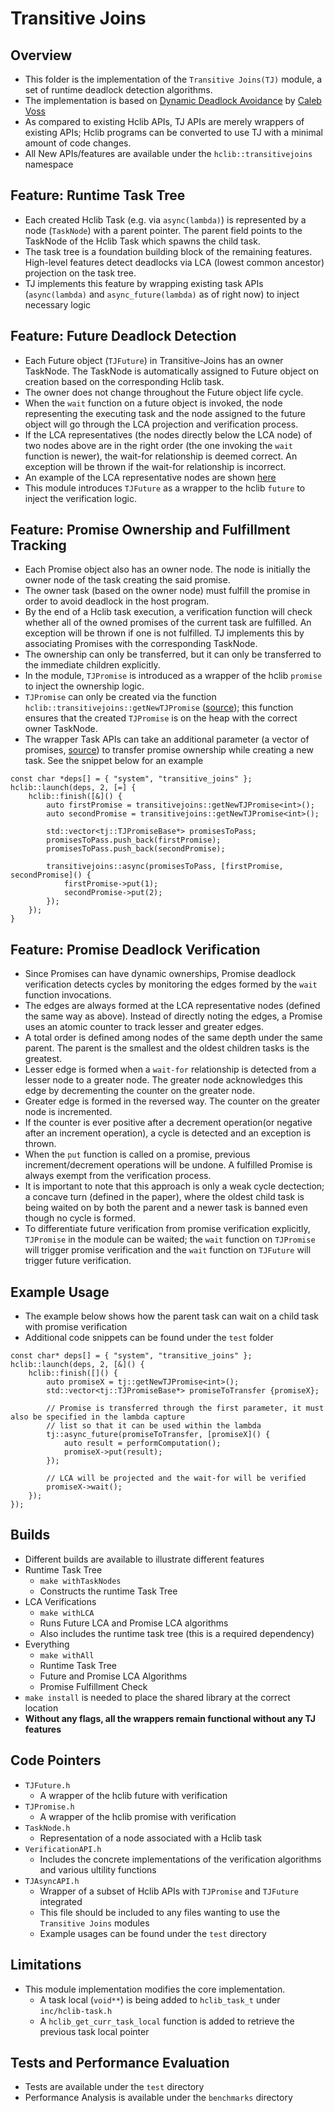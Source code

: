 # Transitive Joins
## Overview
- This folder is the implementation of the `Transitive Joins(TJ)` module, a set of runtime deadlock detection algorithms.
- The implementation is based on [Dynamic Deadlock Avoidance](https://calebvoss.com/research.html) by [Caleb Voss](https://calebvoss.com/)
- As compared to existing Hclib APIs, TJ APIs are merely wrappers of existing APIs; Hclib programs can be converted to use TJ with a minimal amount of code changes.
- All New APIs/features are available under the `hclib::transitivejoins` namespace

## Feature: Runtime Task Tree
- Each created Hclib Task (e.g. via `async(lambda)`) is represented by a node (`TaskNode`) with a parent pointer. The parent field points to the TaskNode of the Hclib Task which spawns the child task.
- The task tree is a foundation building block of the remaining features. High-level features detect deadlocks via LCA (lowest common ancestor) projection on the task tree.
- TJ implements this feature by wrapping existing task APIs (`async(lambda)` and `async_future(lambda)` as of right now) to inject necessary logic

## Feature: Future Deadlock Detection
- Each Future object (`TJFuture`) in Transitive-Joins has an owner TaskNode. The TaskNode is automatically assigned to Future object on creation based on the corresponding Hclib task.
- The owner does not change throughout the Future object life cycle.
- When the `wait` function on a future object is invoked, the node representing the executing task and the node assigned to the future object will go through the LCA projection and verification process.
- If the LCA representatives (the nodes directly below the LCA node) of two nodes above are in the right order (the one invoking the `wait` function is newer), the wait-for relationship is deemed correct. An exception will be thrown if the wait-for relationship is incorrect.
- An example of the LCA representative nodes are shown [here](https://docs.google.com/document/d/1Wr3b5VMaFJYOwXKpJ3AsZD2kdjeC-D2hhs2BpRilkuI/edit?usp=sharing)
- This module introduces `TJFuture` as a wrapper to the hclib `future` to inject the verification logic.

## Feature: Promise Ownership and Fulfillment Tracking
- Each Promise object also has an owner node. The node is initially the owner node of the task creating the said promise.
- The owner task (based on the owner node) must fulfill the promise in order to avoid deadlock in the host program.
- By the end of a Hclib task execution, a verification function will check whether all of the owned promises of the current task are fulfilled. An exception will be thrown if one is not fulfilled. TJ implements this by associating Promises with the corresponding TaskNode.
- The ownership can only be transferred, but it can only be transferred to the immediate children explicitly.
- In the module, `TJPromise` is introduced as a wrapper of the hclib `promise` to inject the ownership logic.
- `TJPromise` can only be created via the function `hclib::transitivejoins::getNewTJPromise` ([source](https://github.com/JKChenFZ/hclib/blob/bdf7bf8d26d063d157ebd761f4cfcd91b920c464/modules/transitive_joins/inc/TJPromise.h#L20)); this function ensures that the created `TJPromise` is on the heap with the correct owner TaskNode.
- The wrapper Task APIs can take an additional parameter (a vector of promises, [source](https://github.com/JKChenFZ/hclib/blob/bdf7bf8d26d063d157ebd761f4cfcd91b920c464/modules/transitive_joins/inc/TJAsyncAPI.h#L91)) to transfer promise ownership while creating a new task. See the snippet below for an example
```
const char *deps[] = { "system", "transitive_joins" };
hclib::launch(deps, 2, [=] {
    hclib::finish([&]() {
        auto firstPromise = transitivejoins::getNewTJPromise<int>();
        auto secondPromise = transitivejoins::getNewTJPromise<int>();
        
        std::vector<tj::TJPromiseBase*> promisesToPass;
        promisesToPass.push_back(firstPromise);
        promisesToPass.push_back(secondPromise);
        
        transitivejoins::async(promisesToPass, [firstPromise, secondPromise]() {
            firstPromise->put(1);
            secondPromise->put(2);
        });
    });
}
```

## Feature: Promise Deadlock Verification
- Since Promises can have dynamic ownerships, Promise deadlock verification detects cycles by monitoring the edges formed by the `wait` function invocations.
- The edges are always formed at the LCA representative nodes (defined the same way as above). Instead of directly noting the edges, a Promise uses an atomic counter to track lesser and greater edges.
- A total order is defined among nodes of the same depth under the same parent. The parent is the smallest and the oldest children tasks is the greatest.
- Lesser edge is formed when a `wait-for` relationship is detected from a lesser node to a greater node. The greater node acknowledges this edge by decrementing the counter on the greater node.
- Greater edge is formed in the reversed way. The counter on the greater node is incremented.
- If the counter is ever positive after a decrement operation(or negative after an increment operation), a cycle is detected and an exception is thrown.
- When the `put` function is called on a promise, previous increment/decrement operations will be undone. A fulfilled Promise is always exempt from the verification process.
- It is important to note that this approach is only a weak cycle dectection; a concave turn (defined in the paper), where the oldest child task is being waited on by both the parent and a newer task is banned even though no cycle is formed. 
- To differentiate future verification from promise verification explicitly, `TJPromise` in the module can be waited; the `wait` function on `TJPromise` will trigger promise verification and the `wait` function on `TJFuture` will trigger future verification.

## Example Usage
- The example below shows how the parent task can wait on a child task with promise verification
- Additional code snippets can be found under the `test` folder
```
const char* deps[] = { "system", "transitive_joins" };
hclib::launch(deps, 2, [&]() {
    hclib::finish([]() {
        auto promiseX = tj::getNewTJPromise<int>();
        std::vector<tj::TJPromiseBase*> promiseToTransfer {promiseX};
            
        // Promise is transferred through the first parameter, it must also be specified in the lambda capture
        // list so that it can be used within the lambda
        tj::async_future(promiseToTransfer, [promiseX]() {
            auto result = performComputation();
            promiseX->put(result);
        });

        // LCA will be projected and the wait-for will be verified
        promiseX->wait();
    });
});
```

## Builds
- Different builds are available to illustrate different features
- Runtime Task Tree
    - `make withTaskNodes`
    - Constructs the runtime Task Tree
- LCA Verifications
    - `make withLCA`
    - Runs Future LCA and Promise LCA algorithms
    - Also includes the runtime task tree (this is a required dependency)
- Everything
    - `make withAll`
    - Runtime Task Tree
    - Future and Promise LCA Algorithms
    - Promise Fulfillment Check
- `make install` is needed to place the shared library at the correct location
- __Without any flags, all the wrappers remain functional without any TJ features__

## Code Pointers
- `TJFuture.h`
    - A wrapper of the hclib future with verification
- `TJPromise.h`
    - A wrapper of the hclib promise with verification
- `TaskNode.h`
    - Representation of a node associated with a Hclib task
- `VerificationAPI.h`
    - Includes the concrete implementations of the verification algorithms and various ultility functions
- `TJAsyncAPI.h`
    - Wrapper of a subset of Hclib APIs with `TJPromise` and `TJFuture` integrated
    - This file should be included to any files wanting to use the `Transitive Joins` modules
    - Example usages can be found under the `test` directory

## Limitations
- This module implementation modifies the core implementation.
    - A task local (`void**`) is being added to `hclib_task_t` under `inc/hclib-task.h`
    - A `hclib_get_curr_task_local` function is added to retrieve the previous task local pointer

## Tests and Performance Evaluation 
- Tests are available under the `test` directory
- Performance Analysis is available under the `benchmarks` directory
